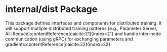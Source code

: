 # internal/dist Package

This package defines interfaces and components for distributed training. It will support multiple distributed training patterns (e.g., Parameter Server, All-Reduce):contentReference[oaicite:21]{index=21} and handle inter-node communication (using gRPC) for exchanging parameters and gradients:contentReference[oaicite:22]{index=22}.
